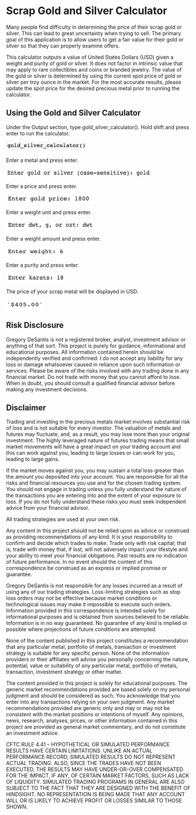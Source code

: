 # Scrap Gold and Silver Calculator
Many people find difficulty in determining the price of their scrap gold or silver.  This can lead to great uncertainty when trying to sell.  The primary goal of this application is to allow users to get a fair value for their gold or silver so that they can properly examine offers.

This calculator outputs a value of United States Dollars (USD) given a weight and purity of gold or silver.  It does not factor in intrinsic value that may apply to rare collectibles and coins or branded jewelry.  The value of the gold or silver is determined by using the current spot price of gold or silver per troy ounce in the market.  For the most accurate results, please update the spot price for the desired precious metal prior to running the calculator.

## Using the Gold and Silver Calculator
Under the Output section, type gold_silver_calculator().  Hold shift and press enter to run the calculator.

<img src="images/Screen Shot 2022-12-03 at 2.08.27 PM.png" width="220" height="25">


Enter a metal and press enter.

<img src="images/Screen Shot 2022-12-03 at 1.53.27 PM.png" width="395" height="23">


Enter a price and press enter.

<img src="images/Screen Shot 2022-12-03 at 1.55.15 PM.png" width="230" height="23">


Enter a weight unit and press enter.

<img src="images/Screen Shot 2022-12-03 at 1.56.30 PM.png" width="240" height="24">


Enter a weight amount and press enter.

<img src="images/Screen Shot 2022-12-03 at 1.58.04 PM.png" width="160" height="24">


Enter a purity and press enter.

<img src="images/Screen Shot 2022-12-03 at 1.59.01 PM.png" width="160" height="24">


The price of your scrap metal will be displayed in USD.

<img src="images/Screen Shot 2022-12-03 at 1.59.50 PM.png" width="100" height="25">

## Risk Disclosure
Gregory DeSantis is not a registered broker, analyst, investment advisor or anything of that sort.  This project is purely for guidance, informational and educational purposes.  All information contained herein should be independently verified and confirmed.  I do not accept any liability for any loss or damage whatsoever caused in reliance upon such information or services.  Please be aware of the risks involved with any trading done in any financial market.  Do not trade with money that you cannot afford to lose.  When in doubt, you should consult a qualified financial advisor before making any investment decisions.

## Disclaimer
Trading and investing in the precious metals market involves substantial risk of loss and is not suitable for every investor.  The valuation of metals and futures may fluctuate, and, as a result, you may lose more than your original investment.  The highly leveraged nature of futures trading means that small market movements will have a great impact on your trading account and this can work against you, leading to large losses or can work for you, leading to large gains.

If the market moves against you, you may sustain a total loss greater than the amount you deposited into your account.  You are responsible for all the risks and financial resources you use and for the chosen trading system.  You should not engage in trading unless you fully understand the nature of the transactions you are entering into and the extent of your exposure to loss.  If you do not fully understand these risks you must seek independent advice from your financial advisor.

All trading strategies are used at your own risk.

Any content in this project should not be relied upon as advice or construed as providing recommendations of any kind.  It is your responsibility to confirm and decide which trades to make.  Trade only with risk capital; that is, trade with money that, if lost, will not adversely impact your lifestyle and your ability to meet your financial obligations.  Past results are no indication of future performance.  In no event should the content of this correspondence be construed as an express or implied promise or guarantee.

Gregory DeSantis is not responsible for any losses incurred as a result of using any of our trading strategies.  Loss-limiting strategies such as stop loss orders may not be effective because market conditions or technological issues may make it impossible to execute such orders.  Information provided in this correspondence is intended solely for informational purposes and is obtained from sources believed to be reliable. Information is in no way guaranteed.  No guarantee of any kind is implied or possible where projections of future conditions are attempted.

None of the content published in this project constitutes a recommendation that any particular metal, portfolio of metals, transaction or investment strategy is suitable for any specific person.  None of the information providers or their affiliates will advise you personally concerning the nature, potential, value or suitability of any particular metal, portfolio of metals, transaction, investment strategy or other matter.

The content provided in this project is solely for educational purposes.  The generic market recommendations provided are based solely on my personal judgment and should be considered as such.  You acknowledge that you enter into any transactions relying on your own judgment.  Any market recommendations provided are generic only and may or may not be consistent with the market positions or intentions of myself.  Any opinions, news, research, analyses, prices, or other information contained in this project are provided as general market commentary, and do not constitute an investment advice.

CFTC RULE 4.41 – HYPOTHETICAL OR SIMULATED PERFORMANCE RESULTS HAVE CERTAIN LIMITATIONS. UNLIKE AN ACTUAL PERFORMANCE RECORD, SIMULATED RESULTS DO NOT REPRESENT ACTUAL TRADING. ALSO, SINCE THE TRADES HAVE NOT BEEN EXECUTED, THE RESULTS MAY HAVE UNDER-OR-OVER COMPENSATED FOR THE IMPACT, IF ANY, OF CERTAIN MARKET FACTORS, SUCH AS LACK OF LIQUIDITY. SIMULATED TRADING PROGRAMS IN GENERAL ARE ALSO SUBJECT TO THE FACT THAT THEY ARE DESIGNED WITH THE BENEFIT OF HINDSIGHT. NO REPRESENTATION IS BEING MADE THAT ANY ACCOUNT WILL OR IS LIKELY TO ACHIEVE PROFIT OR LOSSES SIMILAR TO THOSE SHOWN.
